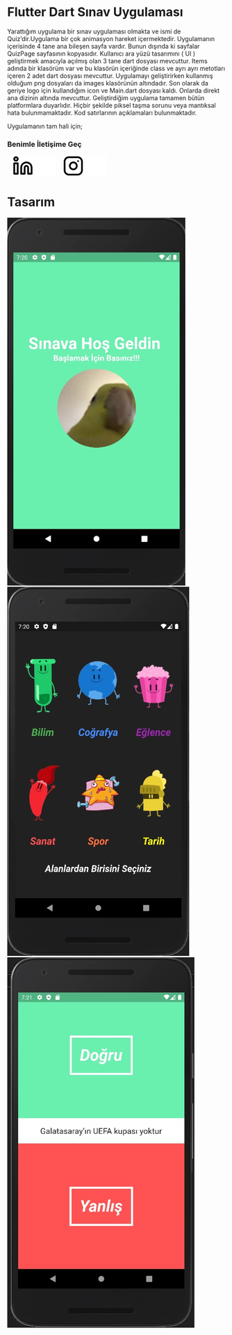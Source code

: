 # Flutter Dart Sınav Uygulaması

Yarattığım uygulama bir sınav uygulaması olmakta ve ismi de Quiz’dir.Uygulama bir çok animasyon hareket içermektedir. Uygulamanın içerisinde 4 tane ana bileşen
sayfa vardır. Bunun dışında ki sayfalar QuizPage sayfasının kopyasıdır. Kullanıcı ara yüzü tasarımını ( UI ) geliştirmek amacıyla açılmış olan 3 tane dart dosyası
mevcuttur. Items adında bir klasörüm var ve bu klasörün içeriğinde class ve ayrı ayrı metotları içeren 2 adet dart dosyası mevcuttur. Uygulamayı geliştirirken
kullanmış olduğum png dosyaları da images klasörünün altındadır. Son olarak da geriye logo için kullandığım icon ve Main.dart dosyası kaldı. Onlarda direkt ana 
dizinin altında mevcuttur. Geliştirdiğim uygulama tamamen bütün platformlara duyarlıdır. Hiçbir şekilde piksel taşma sorunu veya mantıksal hata bulunmamaktadır.
Kod satırlarının açıklamaları bulunmaktadır. 

Uygulamanın tam hali için;

### Benimle İletişime Geç


&nbsp;&nbsp;
[![website](./img/linkedin-light.svg)](https://www.linkedin.com/in/oguzhansadikoglu/#gh-light-mode-only)
[![website](./img/linkedin-dark.svg)](https://www.linkedin.com/in/oguzhansadikoglu/#gh-dark-mode-only)
&nbsp;&nbsp;
[![website](./img/instagram-light.svg)](https://www.instagram.com/ouz.spy#gh-light-mode-only)
[![website](./img/instagram-dark.svg)](https://www.instagram.com/ouz.spy#gh-dark-mode-only)


# Tasarım 


![Test Image 2](./img/Screenshot_1.jpg)
&nbsp;&nbsp;
![Test Image 2](./img/Screenshot_2.jpg)
&nbsp;&nbsp;
![Test Image 2](./img/Screenshot_3.jpg)
&nbsp;&nbsp;
